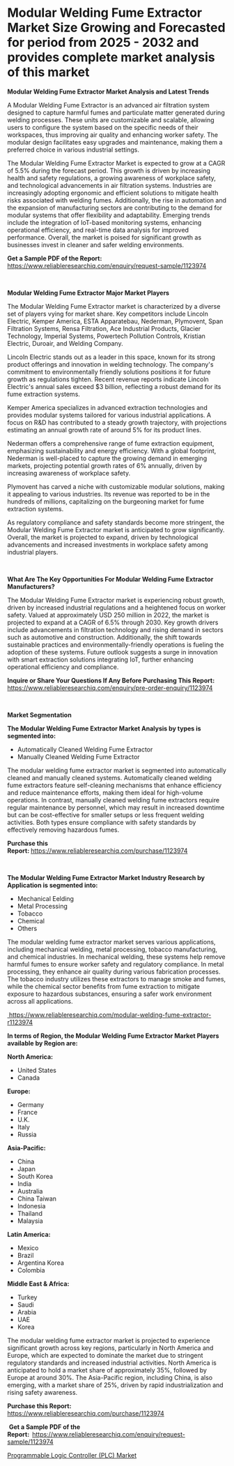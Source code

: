 <p><h1>Modular Welding Fume Extractor Market Size Growing and Forecasted for period from 2025 - 2032 and provides complete market analysis of this market</h1></p><p><strong>Modular Welding Fume Extractor Market Analysis and Latest Trends</strong></p>
<p><p>A Modular Welding Fume Extractor is an advanced air filtration system designed to capture harmful fumes and particulate matter generated during welding processes. These units are customizable and scalable, allowing users to configure the system based on the specific needs of their workspaces, thus improving air quality and enhancing worker safety. The modular design facilitates easy upgrades and maintenance, making them a preferred choice in various industrial settings.</p><p>The Modular Welding Fume Extractor Market is expected to grow at a CAGR of 5.5% during the forecast period. This growth is driven by increasing health and safety regulations, a growing awareness of workplace safety, and technological advancements in air filtration systems. Industries are increasingly adopting ergonomic and efficient solutions to mitigate health risks associated with welding fumes. Additionally, the rise in automation and the expansion of manufacturing sectors are contributing to the demand for modular systems that offer flexibility and adaptability. Emerging trends include the integration of IoT-based monitoring systems, enhancing operational efficiency, and real-time data analysis for improved performance. Overall, the market is poised for significant growth as businesses invest in cleaner and safer welding environments.</p></p>
<p><strong>Get a Sample PDF of the Report:&nbsp;</strong> <a href="https://www.reliableresearchiq.com/enquiry/request-sample/1123974?utm_campaign=2140&utm_medium=2&utm_source=Github&utm_content=ia&utm_term=24022025&utm_id=modular-welding-fume-extractor">https://www.reliableresearchiq.com/enquiry/request-sample/1123974</a></p>
<p>&nbsp;</p>
<p><strong>Modular Welding Fume Extractor Major Market Players</strong></p>
<p><p>The Modular Welding Fume Extractor market is characterized by a diverse set of players vying for market share. Key competitors include Lincoln Electric, Kemper America, ESTA Apparatebau, Nederman, Plymovent, Span Filtration Systems, Rensa Filtration, Ace Industrial Products, Glacier Technology, Imperial Systems, Powertech Pollution Controls, Kristian Electric, Duroair, and Welding Company. </p><p>Lincoln Electric stands out as a leader in this space, known for its strong product offerings and innovation in welding technology. The company's commitment to environmentally friendly solutions positions it for future growth as regulations tighten. Recent revenue reports indicate Lincoln Electric's annual sales exceed $3 billion, reflecting a robust demand for its fume extraction systems.</p><p>Kemper America specializes in advanced extraction technologies and provides modular systems tailored for various industrial applications. A focus on R&D has contributed to a steady growth trajectory, with projections estimating an annual growth rate of around 5% for its product lines.</p><p>Nederman offers a comprehensive range of fume extraction equipment, emphasizing sustainability and energy efficiency. With a global footprint, Nederman is well-placed to capture the growing demand in emerging markets, projecting potential growth rates of 6% annually, driven by increasing awareness of workplace safety.</p><p>Plymovent has carved a niche with customizable modular solutions, making it appealing to various industries. Its revenue was reported to be in the hundreds of millions, capitalizing on the burgeoning market for fume extraction systems.</p><p>As regulatory compliance and safety standards become more stringent, the Modular Welding Fume Extractor market is anticipated to grow significantly. Overall, the market is projected to expand, driven by technological advancements and increased investments in workplace safety among industrial players.</p></p>
<p>&nbsp;</p>
<p><strong>What Are The Key Opportunities For Modular Welding Fume Extractor Manufacturers?</strong></p>
<p><p>The Modular Welding Fume Extractor market is experiencing robust growth, driven by increased industrial regulations and a heightened focus on worker safety. Valued at approximately USD 250 million in 2022, the market is projected to expand at a CAGR of 6.5% through 2030. Key growth drivers include advancements in filtration technology and rising demand in sectors such as automotive and construction. Additionally, the shift towards sustainable practices and environmentally-friendly operations is fueling the adoption of these systems. Future outlook suggests a surge in innovation with smart extraction solutions integrating IoT, further enhancing operational efficiency and compliance.</p></p>
<p><strong>Inquire or Share Your Questions If Any Before Purchasing This Report:</strong> <a href="https://www.reliableresearchiq.com/enquiry/pre-order-enquiry/1123974?utm_campaign=2140&utm_medium=2&utm_source=Github&utm_content=ia&utm_term=24022025&utm_id=modular-welding-fume-extractor">https://www.reliableresearchiq.com/enquiry/pre-order-enquiry/1123974</a></p>
<p>&nbsp;</p>
<p><strong>Market Segmentation</strong></p>
<p><strong>The Modular Welding Fume Extractor Market Analysis by types is segmented into:</strong></p>
<p><ul><li>Automatically Cleaned Welding Fume Extractor</li><li>Manually Cleaned Welding Fume Extractor</li></ul></p>
<p><p>The modular welding fume extractor market is segmented into automatically cleaned and manually cleaned systems. Automatically cleaned welding fume extractors feature self-cleaning mechanisms that enhance efficiency and reduce maintenance efforts, making them ideal for high-volume operations. In contrast, manually cleaned welding fume extractors require regular maintenance by personnel, which may result in increased downtime but can be cost-effective for smaller setups or less frequent welding activities. Both types ensure compliance with safety standards by effectively removing hazardous fumes.</p></p>
<p><strong>Purchase this Report:&nbsp;</strong><a href="https://www.reliableresearchiq.com/purchase/1123974?utm_campaign=2140&utm_medium=2&utm_source=Github&utm_content=ia&utm_term=24022025&utm_id=modular-welding-fume-extractor">https://www.reliableresearchiq.com/purchase/1123974</a></p>
<p>&nbsp;</p>
<p><strong>The Modular Welding Fume Extractor Market Industry Research by Application is segmented into:</strong></p>
<p><ul><li>Mechanical Eelding</li><li>Metal Processing</li><li>Tobacco</li><li>Chemical</li><li>Others</li></ul></p>
<p><p>The modular welding fume extractor market serves various applications, including mechanical welding, metal processing, tobacco manufacturing, and chemical industries. In mechanical welding, these systems help remove harmful fumes to ensure worker safety and regulatory compliance. In metal processing, they enhance air quality during various fabrication processes. The tobacco industry utilizes these extractors to manage smoke and fumes, while the chemical sector benefits from fume extraction to mitigate exposure to hazardous substances, ensuring a safer work environment across all applications.</p></p>
<p><a href="https://www.reliableresearchiq.com/modular-welding-fume-extractor-r1123974?utm_campaign=2140&utm_medium=2&utm_source=Github&utm_content=ia&utm_term=24022025&utm_id=modular-welding-fume-extractor">&nbsp;https://www.reliableresearchiq.com/modular-welding-fume-extractor-r1123974</a></p>
<p><strong>In terms of Region, the Modular Welding Fume Extractor Market Players available by Region are:</strong></p>
<p>
    <p> <strong> North America: </strong>
        <ul>
            <li>United States</li>
            <li>Canada</li>
        </ul>
        </p> 
    <p> <strong> Europe: </strong>
        <ul>
            <li>Germany</li>
            <li>France</li>
            <li>U.K.</li>
            <li>Italy</li>
            <li>Russia</li>
        </ul>
        </p> 
    <p> <strong> Asia-Pacific: </strong>
        <ul>
            <li>China</li>
            <li>Japan</li>
            <li>South Korea</li>
            <li>India</li>
            <li>Australia</li>
            <li>China Taiwan</li>
            <li>Indonesia</li>
            <li>Thailand</li>
            <li>Malaysia</li>
        </ul>
        </p> 
    <p> <strong> Latin America: </strong>
        <ul>
            <li>Mexico</li>
            <li>Brazil</li>
            <li>Argentina Korea</li>
            <li>Colombia</li>
        </ul>
        </p> 
    <p> <strong> Middle East & Africa: </strong>
        <ul>
            <li>Turkey</li>
            <li>Saudi</li>
            <li>Arabia</li>
            <li>UAE</li>
            <li>Korea</li>
        </ul>
    </p>
    </p>
<p><p>The modular welding fume extractor market is projected to experience significant growth across key regions, particularly in North America and Europe, which are expected to dominate the market due to stringent regulatory standards and increased industrial activities. North America is anticipated to hold a market share of approximately 35%, followed by Europe at around 30%. The Asia-Pacific region, including China, is also emerging, with a market share of 25%, driven by rapid industrialization and rising safety awareness.</p></p>
<p><strong>Purchase this Report: </strong><a href="https://www.reliableresearchiq.com/purchase/1123974?utm_campaign=2140&utm_medium=2&utm_source=Github&utm_content=ia&utm_term=24022025&utm_id=modular-welding-fume-extractor">https://www.reliableresearchiq.com/purchase/1123974</a></p>
<p>&nbsp;<strong>Get a Sample PDF of the Report:&nbsp;&nbsp;</strong><a href="https://www.reliableresearchiq.com/enquiry/request-sample/1123974?utm_campaign=2140&utm_medium=2&utm_source=Github&utm_content=ia&utm_term=24022025&utm_id=modular-welding-fume-extractor">https://www.reliableresearchiq.com/enquiry/request-sample/1123974</a></p>
<p><strong></strong></p>
<p><p><a href="https://github.com/DixieGrimes/Market-Research-Report-List-1/blob/main/programmable-logic-controller-plc-market.md?utm_campaign=2140&utm_medium=2&utm_source=Github&utm_content=ia&utm_term=24022025&utm_id=modular-welding-fume-extractor">Programmable Logic Controller (PLC) Market</a></p></p>